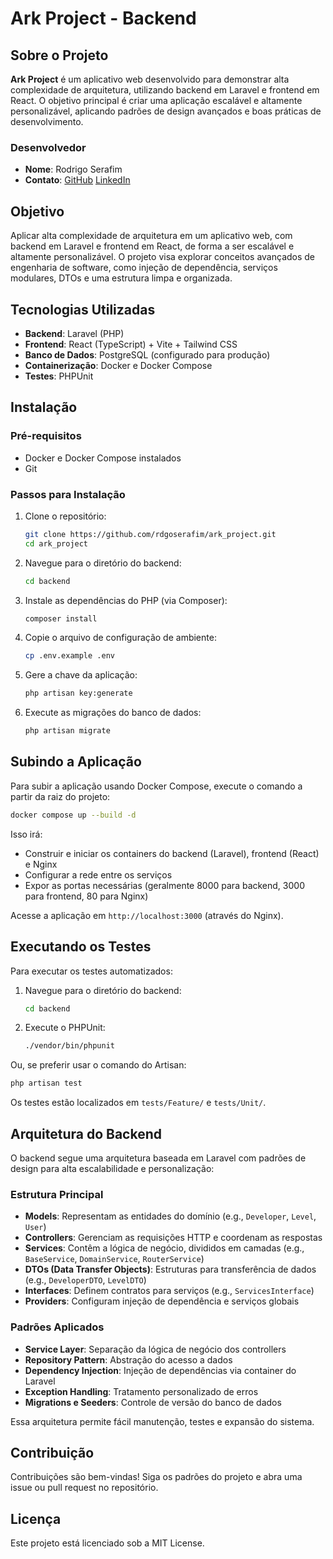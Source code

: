 # Ark Project - Backend

## Sobre o Projeto

**Ark Project** é um aplicativo web desenvolvido para demonstrar alta complexidade de arquitetura, utilizando backend em Laravel e frontend em React. O objetivo principal é criar uma aplicação escalável e altamente personalizável, aplicando padrões de design avançados e boas práticas de desenvolvimento.

### Desenvolvedor
- **Nome**: Rodrigo Serafim
- **Contato**: [GitHub](https://github.com/rdgoserafim) [LinkedIn](https://www.linkedin.com/in/rodrigo-serafim-dev)

## Objetivo
Aplicar alta complexidade de arquitetura em um aplicativo web, com backend em Laravel e frontend em React, de forma a ser escalável e altamente personalizável. O projeto visa explorar conceitos avançados de engenharia de software, como injeção de dependência, serviços modulares, DTOs e uma estrutura limpa e organizada.

## Tecnologias Utilizadas
- **Backend**: Laravel (PHP)
- **Frontend**: React (TypeScript) + Vite + Tailwind CSS
- **Banco de Dados**: PostgreSQL (configurado para produção)
- **Containerização**: Docker e Docker Compose
- **Testes**: PHPUnit

## Instalação

### Pré-requisitos
- Docker e Docker Compose instalados
- Git

### Passos para Instalação
1. Clone o repositório:
   ```bash
   git clone https://github.com/rdgoserafim/ark_project.git
   cd ark_project
   ```

2. Navegue para o diretório do backend:
   ```bash
   cd backend
   ```

3. Instale as dependências do PHP (via Composer):
   ```bash
   composer install
   ```

4. Copie o arquivo de configuração de ambiente:
   ```bash
   cp .env.example .env
   ```

5. Gere a chave da aplicação:
   ```bash
   php artisan key:generate
   ```

6. Execute as migrações do banco de dados:
   ```bash
   php artisan migrate
   ```

## Subindo a Aplicação

Para subir a aplicação usando Docker Compose, execute o comando a partir da raiz do projeto:

```bash
docker compose up --build -d
```

Isso irá:
- Construir e iniciar os containers do backend (Laravel), frontend (React) e Nginx
- Configurar a rede entre os serviços
- Expor as portas necessárias (geralmente 8000 para backend, 3000 para frontend, 80 para Nginx)

Acesse a aplicação em `http://localhost:3000` (através do Nginx).

## Executando os Testes

Para executar os testes automatizados:

1. Navegue para o diretório do backend:
   ```bash
   cd backend
   ```

2. Execute o PHPUnit:
   ```bash
   ./vendor/bin/phpunit
   ```

Ou, se preferir usar o comando do Artisan:
```bash
php artisan test
```

Os testes estão localizados em `tests/Feature/` e `tests/Unit/`.

## Arquitetura do Backend

O backend segue uma arquitetura baseada em Laravel com padrões de design para alta escalabilidade e personalização:

### Estrutura Principal
- **Models**: Representam as entidades do domínio (e.g., `Developer`, `Level`, `User`)
- **Controllers**: Gerenciam as requisições HTTP e coordenam as respostas
- **Services**: Contêm a lógica de negócio, divididos em camadas (e.g., `BaseService`, `DomainService`, `RouterService`)
- **DTOs (Data Transfer Objects)**: Estruturas para transferência de dados (e.g., `DeveloperDTO`, `LevelDTO`)
- **Interfaces**: Definem contratos para serviços (e.g., `ServicesInterface`)
- **Providers**: Configuram injeção de dependência e serviços globais

### Padrões Aplicados
- **Service Layer**: Separação da lógica de negócio dos controllers
- **Repository Pattern**: Abstração do acesso a dados
- **Dependency Injection**: Injeção de dependências via container do Laravel
- **Exception Handling**: Tratamento personalizado de erros
- **Migrations e Seeders**: Controle de versão do banco de dados

Essa arquitetura permite fácil manutenção, testes e expansão do sistema.

## Contribuição
Contribuições são bem-vindas! Siga os padrões do projeto e abra uma issue ou pull request no repositório.

## Licença
Este projeto está licenciado sob a MIT License.

